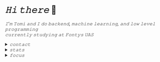 # _𝙷𝚒 𝚝𝚑𝚎𝚛𝚎_ 👋
_𝙸'𝚖 𝚃𝚘𝚖𝚒 𝚊𝚗𝚍 𝙸 𝚍𝚘 𝚋𝚊𝚌𝚔𝚎𝚗𝚍, 𝚖𝚊𝚌𝚑𝚒𝚗𝚎 𝚕𝚎𝚊𝚛𝚗𝚒𝚗𝚐, 𝚊𝚗𝚍 𝚕𝚘𝚠 𝚕𝚎𝚟𝚎𝚕 𝚙𝚛𝚘𝚐𝚛𝚊𝚖𝚖𝚒𝚗𝚐_</br>
_𝚌𝚞𝚛𝚛𝚎𝚗𝚝𝚕𝚢 𝚜𝚝𝚞𝚍𝚢𝚒𝚗𝚐 𝚊𝚝 𝙵𝚘𝚗𝚝𝚢𝚜 𝚄𝙰𝚂_

<details>
  <summary><i>𝚌𝚘𝚗𝚝𝚊𝚌𝚝</i></summary>
  
  [![mail](https://img.shields.io/badge/Send_me_a_mail-blue?logo=gmail&logoColor=white)](mailto:t.eckert@student.fontys.nl)
</details>

<details>
  <summary><i>𝚜𝚝𝚊𝚝𝚜</i></summary>
  
  <img height="200px" src="https://github-readme-stats.vercel.app/api?username=TomiEckert&count_private=true&show_icons=true&theme=dark&line_height=30&hide_border=true" /><img height="200px" src="https://github-readme-stats.vercel.app/api/top-langs/?username=TomiEckert&layout=compact&langs_count=8&theme=dark&hide_border=true" />
</details>

<details>
  <summary><i>𝚏𝚘𝚌𝚞𝚜</i></summary><br/>
  
  [![tom's techno world](https://img.shields.io/badge/Tom's%20Tech-%231DB954.svg?logo=spotify&logoColor=white)](https://open.spotify.com/playlist/6o2RYbAdBXpzXRN5kO2DOO?si=5bs5M_0aQ8uNaj_Jgiefqg)
  
  [![lowkey tech](https://img.shields.io/badge/Lowkey%20Tech-%231DB954.svg?&logo=spotify&logoColor=white)](https://open.spotify.com/playlist/37i9dQZF1DX0r3x8OtiwEM?si=PCseTtNvS_27NFnNmyE_Ww)
  
  [![brain food](https://img.shields.io/badge/Brain%20Food-%231DB954.svg?&logo=spotify&logoColor=white)](https://open.spotify.com/playlist/37i9dQZF1DWXLeA8Omikj7?si=aZYQK7BzQrKp_jj2cKGLzQ)
</details>
